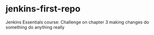 # jenkins-first-repo
Jenkins Essentials course: Challenge on chapter 3
making changes
do something
do anything really
